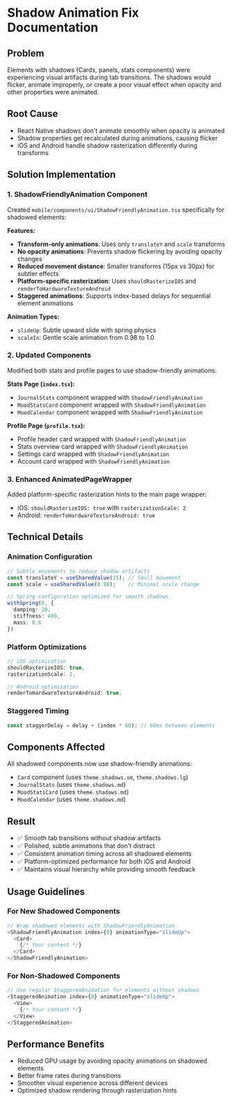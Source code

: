 # Shadow Animation Fix Documentation

## Problem
Elements with shadows (Cards, panels, stats components) were experiencing visual artifacts during tab transitions. The shadows would flicker, animate improperly, or create a poor visual effect when opacity and other properties were animated.

## Root Cause
- React Native shadows don't animate smoothly when opacity is animated
- Shadow properties get recalculated during animations, causing flicker
- iOS and Android handle shadow rasterization differently during transforms

## Solution Implementation

### 1. ShadowFriendlyAnimation Component
Created `mobile/components/ui/ShadowFriendlyAnimation.tsx` specifically for shadowed elements:

**Features:**
- **Transform-only animations**: Uses only `translateY` and `scale` transforms
- **No opacity animations**: Prevents shadow flickering by avoiding opacity changes
- **Reduced movement distance**: Smaller transforms (15px vs 30px) for subtler effects
- **Platform-specific rasterization**: Uses `shouldRasterizeIOS` and `renderToHardwareTextureAndroid`
- **Staggered animations**: Supports index-based delays for sequential element animations

**Animation Types:**
- `slideUp`: Subtle upward slide with spring physics
- `scaleIn`: Gentle scale animation from 0.98 to 1.0

### 2. Updated Components
Modified both stats and profile pages to use shadow-friendly animations:

**Stats Page (`index.tsx`):**
- `JournalStats` component wrapped with `ShadowFriendlyAnimation`
- `MoodStatsCard` component wrapped with `ShadowFriendlyAnimation`
- `MoodCalendar` component wrapped with `ShadowFriendlyAnimation`

**Profile Page (`profile.tsx`):**
- Profile header card wrapped with `ShadowFriendlyAnimation`
- Stats overview card wrapped with `ShadowFriendlyAnimation`
- Settings card wrapped with `ShadowFriendlyAnimation`
- Account card wrapped with `ShadowFriendlyAnimation`

### 3. Enhanced AnimatedPageWrapper
Added platform-specific rasterization hints to the main page wrapper:
- iOS: `shouldRasterizeIOS: true` with `rasterizationScale: 2`
- Android: `renderToHardwareTextureAndroid: true`

## Technical Details

### Animation Configuration
```typescript
// Subtle movements to reduce shadow artifacts
const translateY = useSharedValue(15); // Small movement
const scale = useSharedValue(0.98);    // Minimal scale change

// Spring configuration optimized for smooth shadows
withSpring(0, { 
  damping: 20, 
  stiffness: 400,
  mass: 0.6 
})
```

### Platform Optimizations
```typescript
// iOS optimization
shouldRasterizeIOS: true,
rasterizationScale: 2,

// Android optimization  
renderToHardwareTextureAndroid: true,
```

### Staggered Timing
```typescript
const staggerDelay = delay + (index * 60); // 60ms between elements
```

## Components Affected
All shadowed components now use shadow-friendly animations:
- `Card` component (uses `theme.shadows.sm`, `theme.shadows.lg`)
- `JournalStats` (uses `theme.shadows.md`)
- `MoodStatsCard` (uses `theme.shadows.md`)
- `MoodCalendar` (uses `theme.shadows.md`)

## Result
- ✅ Smooth tab transitions without shadow artifacts
- ✅ Polished, subtle animations that don't distract
- ✅ Consistent animation timing across all shadowed elements
- ✅ Platform-optimized performance for both iOS and Android
- ✅ Maintains visual hierarchy while providing smooth feedback

## Usage Guidelines

### For New Shadowed Components
```typescript
// Wrap shadowed elements with ShadowFriendlyAnimation
<ShadowFriendlyAnimation index={0} animationType="slideUp">
  <Card>
    {/* Your content */}
  </Card>
</ShadowFriendlyAnimation>
```

### For Non-Shadowed Components
```typescript
// Use regular StaggeredAnimation for elements without shadows
<StaggeredAnimation index={0} animationType="slideUp">
  <View>
    {/* Your content */}
  </View>
</StaggeredAnimation>
```

## Performance Benefits
- Reduced GPU usage by avoiding opacity animations on shadowed elements
- Better frame rates during transitions
- Smoother visual experience across different devices
- Optimized shadow rendering through rasterization hints
